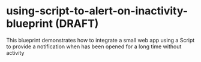 # using-script-to-alert-on-inactivity-blueprint (DRAFT)
This blueprint demonstrates how to integrate a small web app using a Script to provide a notification when has been opened for a long time without activity

